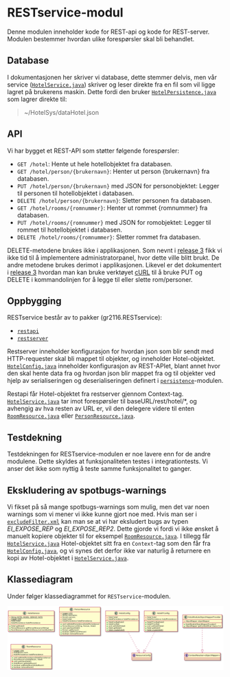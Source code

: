 # RESTservice-modul

Denne modulen inneholder kode for REST-api og kode for REST-server. Modulen bestemmer hvordan ulike forespørsler skal bli behandlet.

## Database

I dokumentasjonen her skriver vi database, dette stemmer delvis, men vår service ([`HotelService.java`](src/main/java/gr2116/RESTservice/restapi/HotelService.java)) skriver og leser direkte fra en fil som vil ligge lagret på brukerens maskin. Dette fordi den bruker [`HotelPersistence.java`](/gr2116-project/persistence/src/main/java/gr2116/persistence/HotelPersistence.java) som lagrer direkte til:

> ~/HotelSys/dataHotel.json

## API

Vi har bygget et REST-API som støtter følgende forespørsler:

* `GET /hotel`: Hente ut hele hotellobjektet fra databasen.
* `GET /hotel/person/{brukernavn}`: Henter ut person {brukernavn} fra databasen.
* `PUT /hotel/person/{brukernavn}` med JSON for personobjektet: Legger til personen til hotellobjektet i databasen.
* `DELETE /hotel/person/{brukernavn}`: Sletter personen fra databasen.
* `GET /hotel/rooms/{romnummer}`: Henter ut rommet {romnummer} fra databasen.
* `PUT /hotel/rooms/{romnummer}` med JSON for romobjektet: Legger til rommet til hotellobjektet i databasen.
* `DELETE /hotel/rooms/{romnummer}`: Sletter rommet fra databasen.

DELETE-metodene brukes ikke i applikasjonen. Som nevnt i [release 3](../../docs/release3/README.md) fikk vi ikke tid til å implementere administratorpanel, hvor dette ville blitt brukt. De andre metodene brukes derimot i applikasjonen. Likevel er det dokumentert i [release 3](../../docs/release3/README.md) hvordan man kan bruke verktøyet [cURL](https://curl.se) til å bruke PUT og DELETE i kommandolinjen for å legge til eller slette rom/personer.

## Oppbygging

RESTservice består av to pakker (gr2116.RESTservice):

* [`restapi`](src/main/java/gr2116/RESTservice/restapi)
* [`restserver`](src/main/java/gr2116/RESTservice/restserver)

Restserver inneholder konfigurasjon for hvordan json som blir sendt med HTTP-requester skal bli mappet til objekter, og inneholder Hotel-objektet. [`HotelConfig.java`](src/main/java/gr2116/RESTservice/restserver/HotelConfig.java) inneholder konfigurasjon av REST-APIet, blant annet hvor den skal hente data fra og hvordan json blir mappet fra og til objekter ved hjelp av serialiseringen og deserialiseringen definert i [`persistence`](../persistence)-modulen.

Restapi får Hotel-objektet fra restserver gjennom Context-tag. [`HotelService.java`](src/main/java/gr2116/RESTservice/restapi/HotelService.java) tar imot forespørsler til baseURL/rest/hotel/*, og avhengig av hva resten av URL er, vil den delegere videre til enten [`RoomResource.java`](src/main/java/gr2116/RESTservice/restapi/RoomResource.java) eller [`PersonResource.java`](src/main/java/gr2116/RESTservice/restapi/PersonResource.java).

## Testdekning

Testdekningen for RESTservice-modulen er noe lavere enn for de andre modulene. Dette skyldes at funksjonaliteten testes i integrationtests. Vi anser det ikke som nyttig å teste samme funksjonalitet to ganger.

## Ekskludering av spotbugs-warnings

Vi fikset på så mange spotbugs-warnings som mulig, men det var noen warnings som vi mener vi ikke kunne gjort noe med. Hvis man ser i [`excludeFilter.xml`](../config/excludeFilter.xml) kan man se at vi har eksludert bugs av typen _EI_EXPOSE_REP_ og _EI_EXPOSE_REP2_. Dette gjorde vi fordi vi ikke ønsket å manuelt kopiere objekter til for eksempel [`RoomResource.java`](src/main/java/gr2116/RESTservice/restapi/RoomResource.java). I tillegg får [`HotelService.java`](src/main/java/gr2116/RESTservice/restapi/HotelService.java) Hotel-objektet sitt fra en `Context`-tag som den får fra [`HotelConfig.java`](src/main/java/gr2116/RESTservice/restserver/HotelConfig.java), og vi synes det derfor ikke var naturlig å returnere en kopi av Hotel-objektet i [`HotelService.java`](src/main/java/gr2116/RESTservice/restapi/HotelService.java).

## Klassediagram

Under følger klassediagrammet for `RESTservice`-modulen.

![klassediagram RESTservice](../../docs/images/RESTserver.PNG "Klassediagram RESTserver")
